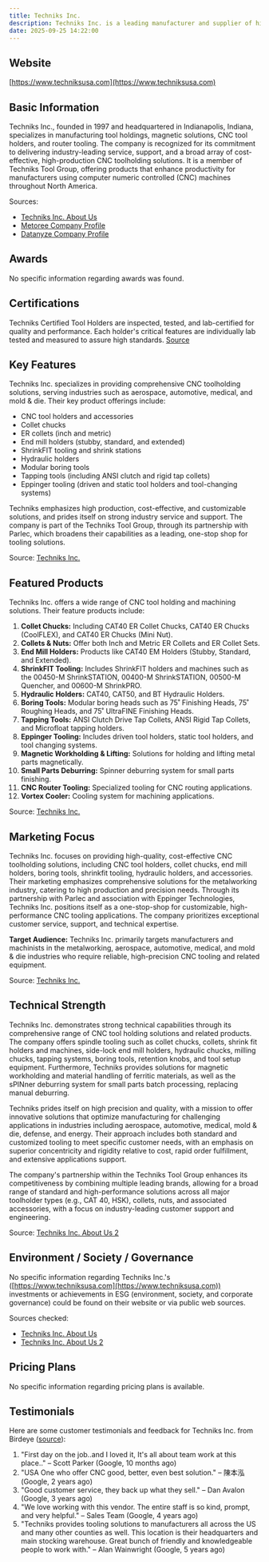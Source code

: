 ```yaml
---
title: Techniks Inc.
description: Techniks Inc. is a leading manufacturer and supplier of high-quality CNC tooling solutions, including toolholding, magnetic solutions, and router tooling, serving manufacturers across North America since 1997. Based in Indianapolis, Indiana, the company focuses on providing innovative, productivity-enhancing products for the metalworking industry.
date: 2025-09-25 14:22:00
---
```


## Website

[https://www.techniksusa.com](https://www.techniksusa.com)

## Basic Information

Techniks Inc., founded in 1997 and headquartered in Indianapolis, Indiana, specializes in manufacturing tool holdings, magnetic solutions, CNC tool holders, and router tooling. The company is recognized for its commitment to delivering industry-leading service, support, and a broad array of cost-effective, high-production CNC toolholding solutions. It is a member of Techniks Tool Group, offering products that enhance productivity for manufacturers using computer numeric controlled (CNC) machines throughout North America.

Sources:
- [Techniks Inc. About Us](https://www.techniksusa.com/about-us-2/)
- [Metoree Company Profile](https://us.metoree.com/companies/147899/)
- [Datanyze Company Profile](https://www.datanyze.com/companies/techniks/192479356)

## Awards

No specific information regarding awards was found.

## Certifications

Techniks Certified Tool Holders are inspected, tested, and lab-certified for quality and performance. Each holder's critical features are individually lab tested and measured to assure high standards.
[Source](https://www.techniksusa.com/tool-holders/)

## Key Features

Techniks Inc. specializes in providing comprehensive CNC toolholding solutions, serving industries such as aerospace, automotive, medical, and mold & die. Their key product offerings include:

- CNC tool holders and accessories
- Collet chucks
- ER collets (inch and metric)
- End mill holders (stubby, standard, and extended)
- ShrinkFIT tooling and shrink stations
- Hydraulic holders
- Modular boring tools
- Tapping tools (including ANSI clutch and rigid tap collets)
- Eppinger tooling (driven and static tool holders and tool-changing systems)

Techniks emphasizes high production, cost-effective, and customizable solutions, and prides itself on strong industry service and support. The company is part of the Techniks Tool Group, through its partnership with Parlec, which broadens their capabilities as a leading, one-stop shop for tooling solutions.

Source: [Techniks Inc.](https://www.techniksusa.com/)

## Featured Products

Techniks Inc. offers a wide range of CNC tool holding and machining solutions. Their feature products include:

1. **Collet Chucks:** Including CAT40 ER Collet Chucks, CAT40 ER Chucks (CoolFLEX), and CAT40 ER Chucks (Mini Nut).
2. **Collets & Nuts:** Offer both Inch and Metric ER Collets and ER Collet Sets.
3. **End Mill Holders:** Products like CAT40 EM Holders (Stubby, Standard, and Extended).
4. **ShrinkFIT Tooling:** Includes ShrinkFIT holders and machines such as the 00450-M ShrinkSTATION, 00400-M ShrinkSTATION, 00500-M Quencher, and 00600-M ShrinkPRO.
5. **Hydraulic Holders:** CAT40, CAT50, and BT Hydraulic Holders.
6. **Boring Tools:** Modular boring heads such as 75˚ Finishing Heads, 75˚ Roughing Heads, and 75˚ UltraFINE Finishing Heads.
7. **Tapping Tools:** ANSI Clutch Drive Tap Collets, ANSI Rigid Tap Collets, and Microfloat tapping holders.
8. **Eppinger Tooling:** Includes driven tool holders, static tool holders, and tool changing systems.
9. **Magnetic Workholding & Lifting:** Solutions for holding and lifting metal parts magnetically.
10. **Small Parts Deburring:** Spinner deburring system for small parts finishing.
11. **CNC Router Tooling:** Specialized tooling for CNC routing applications.
12. **Vortex Cooler:** Cooling system for machining applications.

Source: [Techniks Inc.](https://www.techniksusa.com)

## Marketing Focus

Techniks Inc. focuses on providing high-quality, cost-effective CNC toolholding solutions, including CNC tool holders, collet chucks, end mill holders, boring tools, shrinkfit tooling, hydraulic holders, and accessories. Their marketing emphasizes comprehensive solutions for the metalworking industry, catering to high production and precision needs. Through its partnership with Parlec and association with Eppinger Technologies, Techniks Inc. positions itself as a one-stop-shop for customizable, high-performance CNC tooling applications. The company prioritizes exceptional customer service, support, and technical expertise.

**Target Audience:**
Techniks Inc. primarily targets manufacturers and machinists in the metalworking, aerospace, automotive, medical, and mold & die industries who require reliable, high-precision CNC tooling and related equipment.

Source: [Techniks Inc.](https://www.techniksusa.com)

## Technical Strength

Techniks Inc. demonstrates strong technical capabilities through its comprehensive range of CNC tool holding solutions and related products. The company offers spindle tooling such as collet chucks, collets, shrink fit holders and machines, side-lock end mill holders, hydraulic chucks, milling chucks, tapping systems, boring tools, retention knobs, and tool setup equipment. Furthermore, Techniks provides solutions for magnetic workholding and material handling of ferritic materials, as well as the sPINner deburring system for small parts batch processing, replacing manual deburring.

Techniks prides itself on high precision and quality, with a mission to offer innovative solutions that optimize manufacturing for challenging applications in industries including aerospace, automotive, medical, mold & die, defense, and energy. Their approach includes both standard and customized tooling to meet specific customer needs, with an emphasis on superior concentricity and rigidity relative to cost, rapid order fulfillment, and extensive applications support.

The company's partnership within the Techniks Tool Group enhances its competitiveness by combining multiple leading brands, allowing for a broad range of standard and high-performance solutions across all major toolholder types (e.g., CAT 40, HSK), collets, nuts, and associated accessories, with a focus on industry-leading customer support and engineering.

Source: [Techniks Inc. About Us 2](https://www.techniksusa.com/about-us-2/)

## Environment / Society / Governance

No specific information regarding Techniks Inc.'s ([https://www.techniksusa.com](https://www.techniksusa.com)) investments or achievements in ESG (environment, society, and corporate governance) could be found on their website or via public web sources.

Sources checked:
- [Techniks Inc. About Us](https://www.techniksusa.com/about-us/)
- [Techniks Inc. About Us 2](https://www.techniksusa.com/about-us-2/)

## Pricing Plans

No specific information regarding pricing plans is available.

## Testimonials

Here are some customer testimonials and feedback for Techniks Inc. from Birdeye ([source](https://reviews.birdeye.com/techniks-150536304138465)):

1. "First day on the job..and I loved it, It's all about team work at this place.." – Scott Parker (Google, 10 months ago)
2. "USA One who offer CNC good, better, even best solution." – 陳本泓 (Google, 2 years ago)
3. "Good customer service, they back up what they sell." – Dan Avalon (Google, 3 years ago)
4. "We love working with this vendor. The entire staff is so kind, prompt, and very helpful." – Sales Team (Google, 4 years ago)
5. "Techniks provides tooling solutions to manufacturers all across the US and many other counties as well. This location is their headquarters and main stocking warehouse. Great bunch of friendly and knowledgeable people to work with." – Alan Wainwright (Google, 5 years ago)